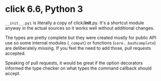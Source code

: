 # click 6.6, Python 3

`__init__.pyi` is literally a copy of click/__init__.py. It's a shortcut module
anyway in the actual sources so it works well without additional changes.

The types are pretty complete but they were created mostly for public API use
so some internal modules (`_compat`) or functions (`core._bashcomplete`) are
deliberately missing. If you feel the need to add those, pull requests accepted.

Speaking of pull requests, it would be great if the option decorators informed
the type checker on what types the command callback should accept.
